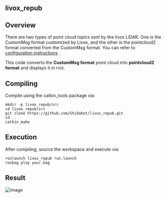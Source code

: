 ## livox_repub

## Overview

There are two types of point cloud topics sent by the livox LiDAR. One is the CustomMsg format customized by Livox, and the other is the pointcloud2 format converted from the CustomMsg format. You can refer to [configuration instructions](https://github.com/Livox-SDK/livox_ros_driver) .

This code converts the **CustomMsg format** point cloud into **pointcloud2 format** and displays it in rviz.


## Compiling

Compile using the catkin_tools package via:
```
mkdir -p livox_repub/src
cd livox_repub/src
git clone https://github.com/Shidabot/livox_repub.git
cd ..
catkin_make
```

## Execution

After compiling, source the workspace and execute via:

```
roslaunch livox_repub run.launch
rosbag play your.bag
```

## Result

![image](https://github.com/Shidabot/livox_repub/assets/67732407/97d01f13-1d6a-4fad-a1d4-cb950d8cd159)

